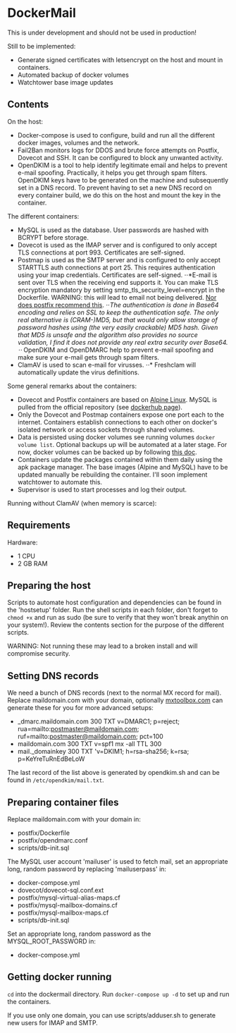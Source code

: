 # DockerMail

This is under development and should not be used in production!

Still to be implemented:
*   Generate signed certificates with letsencrypt on the host and mount in containers.
*   Automated backup of docker volumes
*   Watchtower base image updates

## Contents

On the host:  
*   Docker-compose is used to configure, build and run all the different docker images, volumes and the network.
*   Fail2Ban monitors logs for DDOS and brute force attempts on Postfix, Dovecot and SSH. It can be configured to block any unwanted activity.
*   OpenDKIM is a tool to help identify legitimate email and helps to prevent e-mail spoofing. Practically, it helps you get through spam filters. OpenDKIM keys have to be generated on the machine and subsequently set in a DNS record. To prevent having to set a new DNS record on every container build, we do this on the host and mount the key in the container.
  
The different containers:  
*   MySQL is used as the database. User passwords are hashed with BCRYPT before storage.
*   Dovecot is used as the IMAP server and is configured to only accept TLS connections at port 993. Certificates are self-signed.
*   Postmap is used as the SMTP server and is configured to only accept STARTTLS auth connections at port 25. This requires authentication using your imap credentials. Certificates are self-signed.
⋅⋅*E-mail is sent over TLS when the receiving end supports it. You can make TLS encryption mandatory by setting smtp_tls_security_level=encrypt in the Dockerfile. WARNING: this _will_ lead to email not being delivered. [Nor does postfix recommend this](http://www.postfix.org/postconf.5.html#smtp_tls_security_level).
⋅⋅*The authentication is done in Base64 encoding and relies on SSL to keep the authentication safe. The only real alternative is (CRAM-)MD5, but that would only allow storage of password hashes using (the very easily crackable) MD5 hash. Given that MD5 is unsafe and the algorithm also provides no source validation, I find it does not provide any real extra security over Base64.
⋅⋅* OpenDKIM and OpenDMARC help to prevent e-mail spoofing and make sure your e-mail gets through spam filters.
*   ClamAV is used to scan e-mail for virusses.
⋅⋅* Freshclam will automatically update the virus definitions.
  
Some general remarks about the containers:  
*   Dovecot and Postfix containers are based on [Alpine Linux](https://www.alpinelinux.org/). MySQL is pulled from the official repository (see [dockerhub page](https://hub.docker.com/r/mysql/mysql-server)).
*   Only the Dovecot and Postmap containers expose one port each to the internet. Containers establish connections to each other on docker's isolated network or access sockets through shared volumes.
*   Data is persisted using docker volumes see running volumes `docker volume list`. Optional backups up will be automated at a later stage. For now, docker volumes can be backed up by following [this doc](https://docs.docker.com/storage/volumes/#backup-restore-or-migrate-data-volumes).
*   Containers update the packages contained within them daily using the apk package manager. The base images (Alpine and MySQL) have to be updated manually be rebuilding the container. I'll soon implement watchtower to automate this.
*   Supervisor is used to start processes and log their output.

Running without ClamAV (when memory is scarce):  

## Requirements

Hardware:  
*   1 CPU
*   2 GB RAM

## Preparing the host

Scripts to automate host configuration and dependencies can be found in the 'hostsetup' folder. Run the shell scripts in each folder, don't forget to `chmod +x` and run as sudo (be sure to verify that they won't break anythin on your system!). Review the contents section for the purpose of the different scripts.  
  
WARNING: Not running these may lead to a broken install and will compromise security.

## Setting DNS records

We need a bunch of DNS records (next to the normal MX record for mail). Replace maildomain.com with your domain, optionally [mxtoolbox.com](https://mxtoolbox.com/) can generate these for you for more advanced setups:  

*   _dmarc.maildomain.com   300 TXT v=DMARC1; p=reject; rua=mailto:postmaster@maildomain.com; ruf=mailto:postmaster@maildomain.com; pct=100
*   maildomain.com 300  TXT v=spf1 mx -all  TTL 300
*   mail._domainkey 300 TXT 'v=DKIM1; h=rsa-sha256; k=rsa; p=KeYreTuRnEdBeLoW
  
The last record of the list above is generated by opendkim.sh and can be found in `/etc/opendkim/mail.txt`.

## Preparing container files

Replace maildomain.com with your domain in:  
*   postfix/Dockerfile
*   postfix/opendmarc.conf
*   scripts/db-init.sql
  
The MySQL user account 'mailuser' is used to fetch mail, set an appropriate long, random password by replacing 'mailuserpass' in:  
*   docker-compose.yml
*   dovecot/dovecot-sql.conf.ext
*   postfix/mysql-virtual-alias-maps.cf
*   postfix/mysql-mailbox-domains.cf
*   postfix/mysql-mailbox-maps.cf
*   scripts/db-init.sql

Set an appropriate long, random password as the MYSQL_ROOT_PASSWORD in:
*   docker-compose.yml

## Getting docker running

`cd` into the dockermail directory. Run `docker-compose up -d` to set up and run the containers.

If you use only one domain, you can use scripts/adduser.sh to generate new users for IMAP and SMTP.